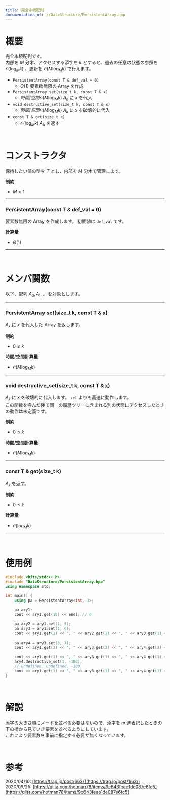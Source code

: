 ```yaml
---
title: 完全永続配列
documentation_of: //DataStructure/PersistentArray.hpp
---
```


# 概要

完全永続配列です。  
内部を $M$ 分木、アクセスする添字を $k$ とすると、過去の任意の状態の参照を $\mathcal{O}(\log_M{k})$ 、更新を $\mathcal{O}(M \log_M{k})$ で行えます。  

- `PersistentArray(const T & def_val = 0)`
	- $\Theta(1)$ 要素数無限の Array を作成
- `PersistentArray set(size_t k, const T & x)`
	- $時間/空間 \mathcal{O}(M \log_M{k})$ $A_k$ に $x$ を代入
- `void destructive_set(size_t k, const T & x)`
	- $時間/空間 \mathcal{O}(M \log_M{k})$ $A_k$ に $x$ を破壊的に代入
- `const T & get(size_t k)`
	- $\mathcal{O}(\log_M{k})$ $A_k$ を返す

<br>

# コンストラクタ

保持したい値の型を $T$ とし、内部を $M$ 分木で管理します。  

**制約**

- $M > 1$

---

### PersistentArray(const T & def_val = 0)

要素数無限の Array を作成します。
初期値は `def_val` です。  

**計算量**

- $\Theta(1)$

---

<br>

# メンバ関数

以下、配列 $A_0, A_1, \ldots$ を対象とします。

---

### PersistentArray set(size_t k, const T & x)

$A_k$ に $x$ を代入した Array を返します。  

**制約**

- $0 \leq k$

**時間/空間計算量**

- $\mathcal{O}(M \log_M{k})$

---

### void destructive_set(size_t k, const T & x)

$A_k$ に $x$ を破壊的に代入します。
`set` よりも高速に動作します。  
この関数を呼んだ後で同一の履歴ツリーに含まれる別の状態にアクセスしたときの動作は未定義です。  

**制約**

- $0 \leq k$

**時間/空間計算量**

- $\mathcal{O}(M \log_M{k})$

---

### const T & get(size_t k)

$A_k$ を返す。  

**制約**

- $0 \leq k$

**計算量**

- $\mathcal{O}(\log_M{k})$

---

<br>

# 使用例

```cpp
#include <bits/stdc++.h>
#include "DataStructure/PersistentArray.hpp"
using namespace std;

int main() {
	using pa = PersistentArray<int, 3>;
	
	pa ary1;
	cout << ary1.get(10) << endl; // 0
	
	pa ary2 = ary1.set(1, 5);
	pa ary3 = ary1.set(1, 6);
	cout << ary1.get(1) << ", " << ary2.get(1) << ", " << ary3.get(1) << endl; // 0, 5, 6
	
	pa ary4 = ary3.set(3, 7);
	cout << ary1.get(3) << ", " << ary3.get(3) << ", " << ary4.get(3) << endl; // 0, 0, 7
	
	cout << ary1.get(1) << ", " << ary3.get(1) << ", " << ary4.get(1) << endl; // 0, 6, 6
	ary4.destructive_set(1, -100);
	// undefined, undefined, -100
	cout << ary1.get(1) << ", " << ary3.get(1) << ", " << ary4.get(1) << endl;
}
```

<br>

# 解説

添字の大きさ順にノードを並べる必要はないので、添字を m 進表記したときの下の桁から見ていき要素を並べるようにしています。  
これにより要素数を事前に指定する必要が無くなっています。

<br>

# 参考

2020/04/10: [https://trap.jp/post/663/](https://trap.jp/post/663/)  
2020/09/25: [https://qiita.com/hotman78/items/9c643feae1de087e6fc5](https://qiita.com/hotman78/items/9c643feae1de087e6fc5)  

<br>